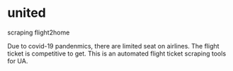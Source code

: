 # united
scraping flight2home

Due to covid-19 pandenmics, there are limited seat on airlines.
The flight ticket is competitive to get.
This is an automated flight ticket scraping tools for UA.
